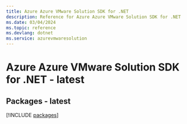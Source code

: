 ```yaml
---
title: Azure Azure VMware Solution SDK for .NET
description: Reference for Azure Azure VMware Solution SDK for .NET
ms.date: 03/04/2024
ms.topic: reference
ms.devlang: dotnet
ms.service: azurevmwaresolution
---
```

# Azure Azure VMware Solution SDK for .NET - latest
## Packages - latest
[!INCLUDE [packages](azure-vmware-solution-index.md)]